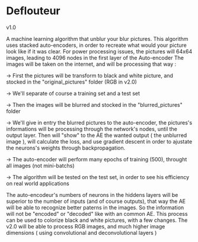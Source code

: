 # Deflouteur
v1.0

A machine learning algorithm that unblur your blur pictures.
This algorithm uses stacked auto-encoders, in order to recreate what would your picture look like if it was clear.
For power processing issues, the pictures will 64x64 images, leading to 4096 nodes in the first layer of the Auto-encoder
The images will be taken on the internet, and will be processing that way :

-> First the pictures will be transform to black and white picture, and stocked in the "original_pictures" folder (RGB in v2.0)

-> We'll separate of course a training set and a test set

-> Then the images will be blurred and stocked in the "blurred_pictures" folder

-> We'll give in entry the blurred pictures to the auto-encoder, the pictures's informations will be processing through the network's nodes, until the output layer. Then will "show" to the AE the wanted output ( the unblurred image ), will calculate the loss, and use gradient descent in order to ajustate the neurons's weights through backpropagation.

-> The auto-encoder will perform many epochs of training (500), throught all images (not mini-batchs)

-> The algorithm will be tested on the test set, in order to see his efficiency on real world applications

The auto-encodeur's numbers of neurons in the hiddens layers will be superior to the number of inputs (and of course outputs), that way the AE will be able to recognize better paterns in the images.
So the information will not be "encoded" or "decoded" like with an common AE.
This process can be used to colorize black and white pictures, with a few changes.
The v2.0 will be able to process RGB images, and much higher image dimensions ( using convolutional and deconvolutional layers )
